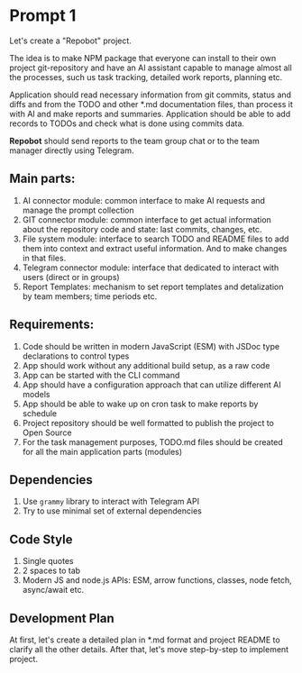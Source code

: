 # Prompt 1

Let's create a "Repobot" project. 

The idea is to make NPM package that everyone can install to their own project git-repository and have an AI assistant capable to manage almost all the processes, such us task tracking, detailed work reports, planning etc. 

Application should read necessary information from git commits, status and diffs and from the TODO and other *.md documentation files, than process it with AI and make reports and summaries. Application should be able to add records to TODOs and check what is done using commits data.

**Repobot** should send reports to the team group chat or to the team manager directly using Telegram. 

## Main parts:
1. AI connector module: common interface to make AI requests and manage the prompt collection
2. GIT connector module: common interface to get actual information about the repository code and state: last commits, changes, etc.
3. File system module: interface to search TODO and README files to add them into context and extract useful information. And to make changes in that files.
4. Telegram connector module: interface that dedicated to interact with users (direct or in groups)
5. Report Templates: mechanism to set report templates and detalization by team members; time periods etc.

## Requirements:
1. Code should be written in modern JavaScript (ESM) with JSDoc type declarations to control types
2. App should work without any additional build setup, as a raw code
3. App can be started with the CLI command
4. App should have a configuration approach that can utilize different AI models
5. App should be able to wake up on cron task to make reports by schedule
6. Project repository should be well formatted to publish the project to Open Source
7. For the task management purposes, TODO.md files should be created for all the main application parts (modules)

## Dependencies
1. Use `grammy` library to interact with Telegram API
2. Try to use minimal set of external dependencies

## Code Style
1. Single quotes
2. 2 spaces to tab
3. Modern JS and node.js APIs: ESM, arrow functions, classes, node fetch, async/await etc.

## Development Plan

At first, let's create a detailed plan in *.md format and project README to clarify all the other details. After that, let's move step-by-step to implement project.


